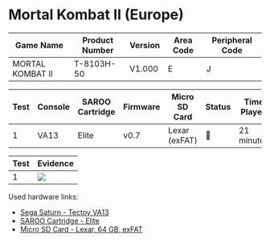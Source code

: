 # Mortal Kombat II (Europe)

| Game Name        | Product Number | Version | Area Code | Peripheral Code |
| ---------------- | -------------- | ------- | --------- | --------------- |
| MORTAL KOMBAT II | T-8103H-50     | V1.000  | E         | J               |

| Test | Console | SAROO Cartridge | Firmware | Micro SD Card | Status | Time Played |
| ---- | ------- | --------------- | -------- | ------------- | ------ | ----------- |
| 1    | VA13    | Elite           | v0.7     | Lexar (exFAT) | :100:  | 21 minutes  |

| Test | Evidence                                                                                         |
| ---- | ------------------------------------------------------------------------------------------------ |
| 1    | [![](https://img.youtube.com/vi/9_02Dem4mtk/0.jpg)](https://www.youtube.com/watch?v=9_02Dem4mtk) |

Used hardware links:

- [Sega Saturn - Tectoy VA13](../../../../Info/Consoles/VA13/README.md)
- [SAROO Cartridge - Elite](../../../../Info/Cartridges/GuangzhouSanStarOnlineShop/1.6/README.md)
- [Micro SD Card - Lexar, 64 GB, exFAT](../../../../Info/SdCards/Lexar/64GB/exfat/README.md)
